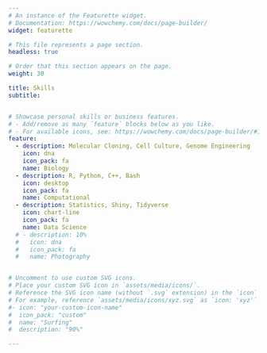 ```yaml
---
# An instance of the Featurette widget.
# Documentation: https://wowchemy.com/docs/page-builder/
widget: featurette

# This file represents a page section.
headless: true

# Order that this section appears on the page.
weight: 30

title: Skills
subtitle:


# Showcase personal skills or business features.
# - Add/remove as many `feature` blocks below as you like.
# - For available icons, see: https://wowchemy.com/docs/page-builder/#icons
feature:
  - description: Molecular Cloning, Cell Culture, Genome Engineering
    icon: dna
    icon_pack: fa
    name: Biology
  - description: R, Python, C++, Bash
    icon: desktop
    icon_pack: fa
    name: Computational
  - description: Statistics, Shiny, Tidyverse
    icon: chart-line
    icon_pack: fa
    name: Data Science
  # - description: 10%
  #   icon: dna
  #   icon_pack: fa
  #   name: Photography


# Uncomment to use custom SVG icons.
# Place your custom SVG icon in `assets/media/icons/`.
# Reference the SVG icon name (without `.svg` extension) in the `icon` field.
# For example, reference `assets/media/icons/xyz.svg` as `icon: 'xyz'`
#- icon: "your-custom-icon-name"
#  icon_pack: "custom"
#  name: "Surfing"
#  description: "90%"

---
```

